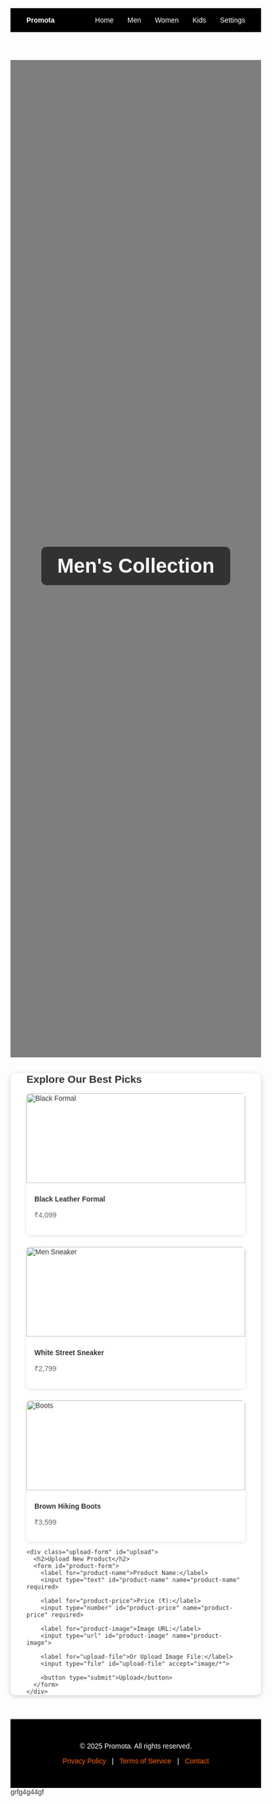 <!DOCTYPE html>
<html lang="en">
<head>
  <meta charset="UTF-8" />
  <meta name="viewport" content="width=device-width, initial-scale=1.0" />
  <title>Men's Collection - Promota</title>
  <link href="https://fonts.googleapis.com/css2?family=Poppins&display=swap" rel="stylesheet">
  <style>
    body {
      font-family: 'Poppins', sans-serif;
      margin: 0;
      background: url('https://images.unsplash.com/photo-1519744792095-2f2205e87b6f') center/cover no-repeat fixed;
      color: #333;
    }
    header {
      background-color: #000;
      color: white;
      padding: 1rem 2rem;
      display: flex;
      justify-content: space-between;
      align-items: center;
    }
    nav a {
      color: white;
      margin-left: 1.5rem;
      text-decoration: none;
      font-weight: 500;
    }
    nav a:hover {
      color: #ff6600;
    }
    .hero {
      background: rgba(0, 0, 0, 0.5);
      height: 50vh;
      display: flex;
      justify-content: center;
      align-items: center;
      color: white;
      text-align: center;
    }
    .hero h1 {
      font-size: 2.5rem;
      background: rgba(0,0,0,0.6);
      padding: 1rem 2rem;
      border-radius: 10px;
    }
    .section {
      max-width: 1200px;
      margin: 2rem auto;
      padding: 0 2rem;
      background: white;
      border-radius: 10px;
      box-shadow: 0 2px 10px rgba(0,0,0,0.2);
    }
    .section h2 {
      margin-bottom: 1rem;
    }
    .products {
      display: grid;
      grid-template-columns: repeat(auto-fill, minmax(220px, 1fr));
      gap: 1.5rem;
    }
    .product-card {
      background: white;
      border-radius: 8px;
      box-shadow: 0 2px 8px rgba(0,0,0,0.1);
      overflow: hidden;
      transition: transform 0.2s;
    }
    .product-card:hover {
      transform: translateY(-5px);
    }
    .product-card img {
      width: 100%;
      height: 180px;
      object-fit: cover;
    }
    .product-info {
      padding: 1rem;
    }
    .product-info h4 {
      margin: 0.5rem 0;
    }
    .product-info p {
      color: #666;
      font-size: 0.9rem;
    }
    .upload-form {
      margin-top: 2rem;
    }
    .upload-form label {
      display: block;
      margin-bottom: 0.5rem;
    }
    .upload-form input[type="text"],
    .upload-form input[type="number"],
    .upload-form input[type="url"] {
      padding: 0.5rem;
      width: 100%;
      margin-bottom: 1rem;
      border: 1px solid #ccc;
      border-radius: 5px;
    }
    .upload-form input[type="file"] {
      margin-bottom: 1rem;
    }
    .upload-form button {
      background: #ff6600;
      color: white;
      padding: 0.6rem 1.2rem;
      border: none;
      border-radius: 5px;
      cursor: pointer;
    }
    footer {
      background: #000;
      color: white;
      padding: 2rem;
      text-align: center;
      margin-top: 3rem;
    }
    footer a {
      color: #ff6600;
      margin: 0 0.5rem;
      text-decoration: none;
    }
  </style>
</head>
<body>
  <header>
    <div><strong>Promota</strong></div>
    <nav>
      <a href="#">Home</a>
      <a href="#">Men</a>
      <a href="#">Women</a>
      <a href="#">Kids</a>
      <a href="#upload">Settings</a>
    </nav>
  </header>

  <div class="hero">
    <h1>Men's Collection</h1>
  </div>

  <div class="section">
    <h2>Explore Our Best Picks</h2>
    <div class="products" id="product-list">
      <div class="product-card">
        <img src="https://images.unsplash.com/photo-1606813902786-f5d1e44d06f3" alt="Black Formal">
        <div class="product-info">
          <h4>Black Leather Formal</h4>
          <p>₹4,099</p>
        </div>
      </div>
      <div class="product-card">
        <img src="https://images.unsplash.com/photo-1587668173629-d6e0f12a4a58" alt="Men Sneaker">
        <div class="product-info">
          <h4>White Street Sneaker</h4>
          <p>₹2,799</p>
        </div>
      </div>
      <div class="product-card">
        <img src="https://images.unsplash.com/photo-1528701800484-3c8b2640c2d2" alt="Boots">
        <div class="product-info">
          <h4>Brown Hiking Boots</h4>
          <p>₹3,599</p>
        </div>
      </div>
    </div>

    <div class="upload-form" id="upload">
      <h2>Upload New Product</h2>
      <form id="product-form">
        <label for="product-name">Product Name:</label>
        <input type="text" id="product-name" name="product-name" required>

        <label for="product-price">Price (₹):</label>
        <input type="number" id="product-price" name="product-price" required>

        <label for="product-image">Image URL:</label>
        <input type="url" id="product-image" name="product-image">

        <label for="upload-file">Or Upload Image File:</label>
        <input type="file" id="upload-file" accept="image/*">

        <button type="submit">Upload</button>
      </form>
    </div>
  </div>

  <footer>
    <p>&copy; 2025 Promota. All rights reserved.</p>
    <p>
      <a href="#">Privacy Policy</a> |
      <a href="#">Terms of Service</a> |
      <a href="#">Contact</a>
    </p>
  </footer>

  <script>
    document.getElementById('product-form').addEventListener('submit', function(event) {
      event.preventDefault();

      const name = document.getElementById('product-name').value;
      const price = document.getElementById('product-price').value;
      const imageURL = document.getElementById('product-image').value;
      const fileInput = document.getElementById('upload-file');

      if (fileInput.files.length > 0) {
        const reader = new FileReader();
        reader.onload = function(e) {
          createProductCard(name, price, e.target.result);
        };
        reader.readAsDataURL(fileInput.files[0]);
      } else {
        createProductCard(name, price, imageURL);
      }

      document.getElementById('product-form').reset();
    });

    function createProductCard(name, price, image) {
      const card = document.createElement('div');
      card.className = 'product-card';
      card.innerHTML = `
        <img src="${image}" alt="${name}">
        <div class="product-info">
          <h4>${name}</h4>
          <p>₹${price}</p>
        </div>
      `;
      document.getElementById('product-list').appendChild(card);
    }
  </script>
</body>
grfg4g44gf
